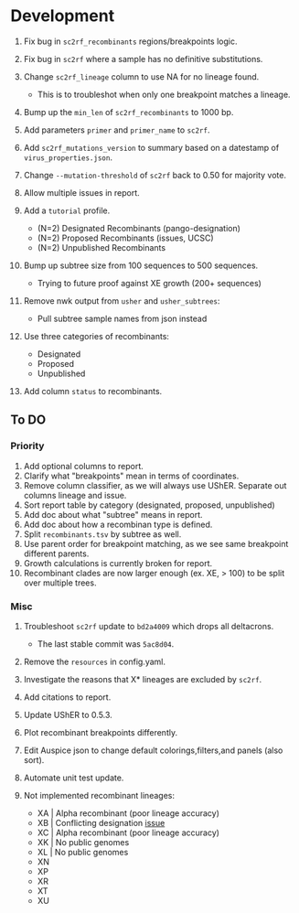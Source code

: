 # Development

1. Fix bug in `sc2rf_recombinants` regions/breakpoints logic.
1. Fix bug in `sc2rf` where a sample has no definitive substitutions.
1. Change `sc2rf_lineage` column to use NA for no lineage found.

    - This is to troubleshot when only one breakpoint matches a lineage.

1. Bump up the `min_len` of `sc2rf_recombinants` to 1000 bp.
1. Add parameters `primer` and `primer_name` to `sc2rf`.
1. Add `sc2rf_mutations_version` to summary based on a datestamp of `virus_properties.json`.
1. Change `--mutation-threshold` of `sc2rf` back to 0.50 for majority vote.
1. Allow multiple issues in report.
1. Add a `tutorial` profile.

    - (N=2) Designated Recombinants (pango-designation)
    - (N=2) Proposed Recombinants (issues, UCSC)
    - (N=2) Unpublished Recombinants

1. Bump up subtree size from 100 sequences to 500 sequences.

    - Trying to future proof against XE growth (200+ sequences)

1. Remove nwk output from `usher` and `usher_subtrees`:

    - Pull subtree sample names from json instead

1. Use three categories of recombinants:

    - Designated
    - Proposed
    - Unpublished

1. Add column `status` to recombinants.

## To DO

### Priority

1. Add optional columns to report.
1. Clarify what "breakpoints" mean in terms of coordinates.
1. Remove column classifier, as we will always use UShER. Separate out columns lineage and issue.
1. Sort report table by category (designated, proposed, unpublished)
1. Add doc about what "subtree" means in report.
1. Add doc about how a recombinan type is defined.
1. Split `recombinants.tsv` by subtree as well.
1. Use parent order for breakpoint matching, as we see same breakpoint different parents.
1. Growth calculations is currently broken for report.
1. Recombinant clades are now larger enough (ex. XE, > 100) to be split over multiple trees.

### Misc

1. Troubleshoot `sc2rf` update to `bd2a4009` which drops all deltacrons.

    - The last stable commit was `5ac8d04`.

1. Remove the `resources` in config.yaml.
1. Investigate the reasons that X* lineages are excluded by `sc2rf`.
1. Add citations to report.
1. Update UShER to 0.5.3.
1. Plot recombinant breakpoints differently.
1. Edit Auspice json to change default colorings,filters,and panels (also sort).
1. Automate unit test update.
1. Not implemented recombinant lineages:

    - XA | Alpha recombinant (poor lineage accuracy)
    - XB | Conflicting designation [issue](https://github.com/summercms/covid19-pango-designation/commit/26b7359e34a0b2f122215332b6495fea97ff3fe7)
    - XC | Alpha recombinant (poor lineage accuracy)
    - XK | No public genomes
    - XL | No public genomes
    - XN
    - XP
    - XR
    - XT  
    - XU
